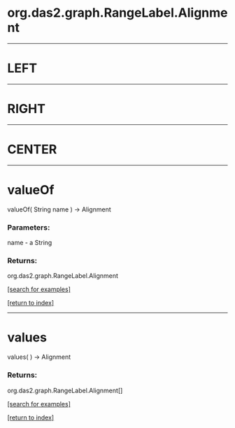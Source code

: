 # org.das2.graph.RangeLabel.Alignment
***
<a name="LEFT"></a>
# LEFT



***
<a name="RIGHT"></a>
# RIGHT



***
<a name="CENTER"></a>
# CENTER



***
<a name="valueOf"></a>
# valueOf
valueOf( String name ) &rarr; Alignment



### Parameters:
name - a String

### Returns:
org.das2.graph.RangeLabel.Alignment


<a href="https://github.com/autoplot/dev/search?q=valueOf&unscoped_q=valueOf">[search for examples]</a>

<a href="https://github.com/autoplot/documentation/blob/master/javadoc/index-all.md">[return to index]</a>

***
<a name="values"></a>
# values
values(  ) &rarr; Alignment



### Returns:
org.das2.graph.RangeLabel.Alignment[]


<a href="https://github.com/autoplot/dev/search?q=values&unscoped_q=values">[search for examples]</a>

<a href="https://github.com/autoplot/documentation/blob/master/javadoc/index-all.md">[return to index]</a>

